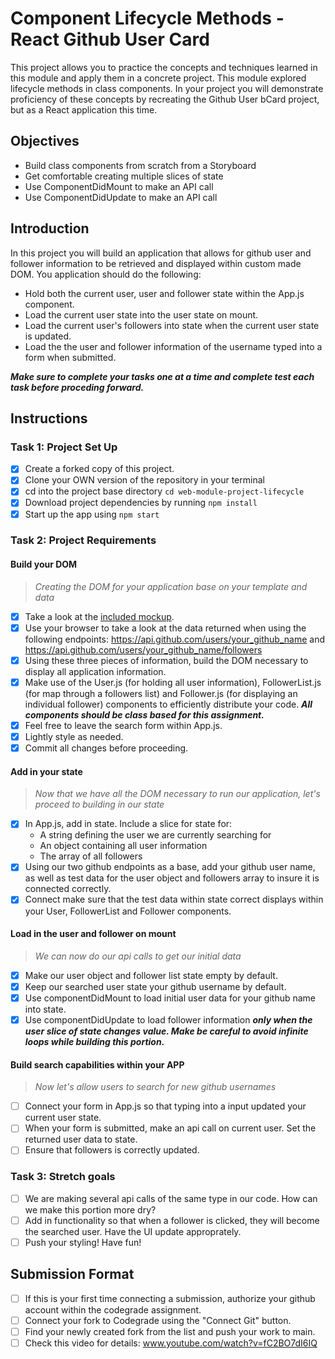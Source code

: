 # Component Lifecycle Methods - React Github User Card

This project allows you to practice the concepts and techniques learned in this
module and apply them in a concrete project. This module explored lifecycle
methods in class components. In your project you will demonstrate proficiency of
these concepts by recreating the Github User bCard project, but as a React
application this time.

## Objectives

- Build class components from scratch from a Storyboard
- Get comfortable creating multiple slices of state
- Use ComponentDidMount to make an API call
- Use ComponentDidUpdate to make an API call

## Introduction

In this project you will build an application that allows for github user and
follower information to be retrieved and displayed within custom made DOM. You
application should do the following:

- Hold both the current user, user and follower state within the App.js
  component.
- Load the current user state into the user state on mount.
- Load the current user's followers into state when the current user state is
  updated.
- Load the the user and follower information of the username typed into a form
  when submitted.

<!-- ![Project Example](project-goals.gif) -->

**_Make sure to complete your tasks one at a time and complete test each task
before proceding forward._**

## Instructions

### Task 1: Project Set Up

- [x] Create a forked copy of this project.
- [x] Clone your OWN version of the repository in your terminal
- [x] cd into the project base directory `cd web-module-project-lifecycle`
- [x] Download project dependencies by running `npm install`
- [x] Start up the app using `npm start`

### Task 2: Project Requirements

#### Build your DOM

> _Creating the DOM for your application base on your template and data_

- [x] Take a look at the [included mockup](./card_mockup.png).
- [x] Use your browser to take a look at the data returned when using the
      following endpoints: https://api.github.com/users/your_github_name and
      https://api.github.com/users/your_github_name/followers
- [x] Using these three pieces of information, build the DOM necessary to
      display all application information.
- [x] Make use of the User.js (for holding all user information),
      FollowerList.js (for map through a followers list) and Follower.js (for
      displaying an individual follower) components to efficiently distribute
      your code. **_All components should be class based for this assignment._**
- [x] Feel free to leave the search form within App.js.
- [x] Lightly style as needed.
- [x] Commit all changes before proceeding.

#### Add in your state

> _Now that we have all the DOM necessary to run our application, let's proceed
> to building in our state_

- [x] In App.js, add in state. Include a slice for state for:
  - A string defining the user we are currently searching for
  - An object containing all user information
  - The array of all followers
- [x] Using our two github endpoints as a base, add your github user name, as
      well as test data for the user object and followers array to insure it is
      connected correctly.
- [x] Connect make sure that the test data within state correct displays within
      your User, FollowerList and Follower components.

#### Load in the user and follower on mount

> _We can now do our api calls to get our initial data_

- [x] Make our user object and follower list state empty by default.
- [x] Keep our searched user state your github username by default.
- [x] Use componentDidMount to load initial user data for your github name into
      state.
- [x] Use componentDidUpdate to load follower information **_only when the user
      slice of state changes value. Make be careful to avoid infinite loops
      while building this portion._**

#### Build search capabilities within your APP

> _Now let's allow users to search for new github usernames_

- [ ] Connect your form in App.js so that typing into a input updated your
      current user state.
- [ ] When your form is submitted, make an api call on current user. Set the
      returned user data to state.
- [ ] Ensure that followers is correctly updated.

### Task 3: Stretch goals

- [ ] We are making several api calls of the same type in our code. How can we
      make this portion more dry?
- [ ] Add in functionality so that when a follower is clicked, they will become
      the searched user. Have the UI update approprately.
- [ ] Push your styling! Have fun!

## Submission Format

- [ ] If this is your first time connecting a submission, authorize your github
      account within the codegrade assignment.
- [ ] Connect your fork to Codegrade using the "Connect Git" button.
- [ ] Find your newly created fork from the list and push your work to main.
- [ ] Check this video for details: www.youtube.com/watch?v=fC2BO7dI6IQ
